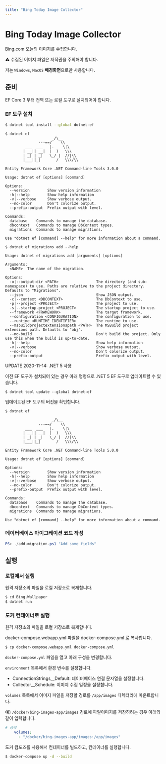 ```yaml
---
title: "Bing Today Image Collector"
---
```


# Bing Today Image Collector

Bing.com 오늘의 이미지를 수집합니다.

⚠ 수집된 이미지 파일은 저작권을 주의해야 합니다.

저는 `Windows`, `MacOS` **배경화면**으로만 사용합니다.

## 준비

EF Core 3 부터 전역 또는 로컬 도구로 설치되어야 합니다.

### EF 도구 설치

```bash
$ dotnet tool install --global dotnet-ef
```

```
$ dotnet ef
                     _/\__
               ---==/    \\
         ___  ___   |.    \|\
        | __|| __|  |  )   \\\
        | _| | _|   \_/ |  //|\\
        |___||_|       /   \\\/\\

Entity Framework Core .NET Command-line Tools 3.0.0

Usage: dotnet ef [options] [command]

Options:
  --version        Show version information
  -h|--help        Show help information
  -v|--verbose     Show verbose output.
  --no-color       Don't colorize output.
  --prefix-output  Prefix output with level.

Commands:
  database    Commands to manage the database.
  dbcontext   Commands to manage DbContext types.
  migrations  Commands to manage migrations.

Use "dotnet ef [command] --help" for more information about a command.
```

```
$ dotnet ef migrations add --help

Usage: dotnet ef migrations add [arguments] [options]

Arguments:
  <NAME>  The name of the migration.

Options:
  -o|--output-dir <PATH>                 The directory (and sub-namespace) to use. Paths are relative to the project directory. Defaults to "Migrations".
  --json                                 Show JSON output.
  -c|--context <DBCONTEXT>               The DbContext to use.
  -p|--project <PROJECT>                 The project to use.
  -s|--startup-project <PROJECT>         The startup project to use.
  --framework <FRAMEWORK>                The target framework.
  --configuration <CONFIGURATION>        The configuration to use.
  --runtime <RUNTIME_IDENTIFIER>         The runtime to use.
  --msbuildprojectextensionspath <PATH>  The MSBuild project extensions path. Defaults to "obj".
  --no-build                             Don't build the project. Only use this when the build is up-to-date.
  -h|--help                              Show help information
  -v|--verbose                           Show verbose output.
  --no-color                             Don't colorize output.
  --prefix-output                        Prefix output with level.
```

UPDATE 2020-11-14: .NET 5 사용

이전 EF 도구가 설치되어 있는 경우 아래 명령으로 .NET 5 EF 도구로 업데이트할 수 있습니다.

```
$ dotnet tool update --global dotnet-ef
```

업데이트된 EF 도구의 버전을 확인합니다.

```
$ dotnet ef

                     _/\__
               ---==/    \\
         ___  ___   |.    \|\
        | __|| __|  |  )   \\\
        | _| | _|   \_/ |  //|\\
        |___||_|       /   \\\/\\

Entity Framework Core .NET Command-line Tools 5.0.0

Usage: dotnet ef [options] [command]

Options:
  --version        Show version information
  -h|--help        Show help information
  -v|--verbose     Show verbose output.
  --no-color       Don't colorize output.
  --prefix-output  Prefix output with level.

Commands:
  database    Commands to manage the database.
  dbcontext   Commands to manage DbContext types.
  migrations  Commands to manage migrations.

Use "dotnet ef [command] --help" for more information about a command.
```

### 데이터베이스 마이그레이션 코드 작성

```powershell
PS> ./add-migration.ps1 "Add some fields"
```

## 실행

### 로컬에서 실행

원격 저장소의 파일을 로컬 저장소로 복제합니다.

```bash
$ cd Bing.Wallpaper
$ dotnet run
```

### 도커 컨테이너로 실행

원격 저장소의 파일을 로컬 저장소로 복제합니다.

docker-compose.webapp.yml 파일을 docker-compose.yml 로 복사합니다.

```bash
$ cp docker-compose.webapp.yml docker-compose.yml
```

`docker-compose.yml` 파일을 열고 아래 구성을 변경합니다.

`environment` 목록에서 환경 변수를 설정합니다.

* ConnectionStrings__Default: 데이터베이스 연결 문자열을 설정합니다.
* Collector__Schedule: 이미지 수집 일정을 설정합니다.

`volumes` 목록에서 이미지 파일을 저장할 경로를 `/app/images` 디렉터리에 마운트합니다. 

예) `/docker/bing-images-app/images` 경로에 파일이미지를 저장하려는 경우 아래와 같이 입력합니다.

```yaml
# 생략
    volumes:
      - "/docker/bing-images-app/images:/app/images"
```

도커 컴포즈를 사용해서 컨테이너를 빌드하고, 컨테이너를 실행합니다.

```bash
$ docker-compose up -d --build
```

